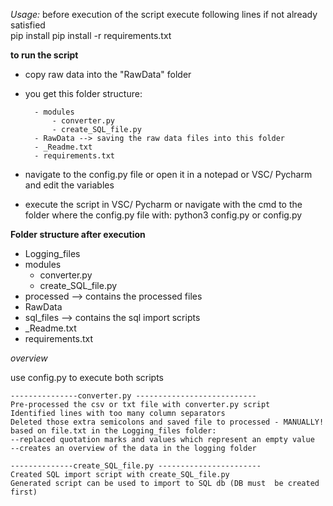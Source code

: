 *Usage:*
before execution of the script execute following lines if not already satisfied  
    pip install
    pip install -r requirements.txt

**to run the script**
- copy raw data into the "RawData" folder
- you get this folder structure:

        - modules 
            - converter.py
            - create_SQL_file.py
        - RawData --> saving the raw data files into this folder
        - _Readme.txt
        - requirements.txt

- navigate to the config.py file or open it in a notepad or VSC/ Pycharm and edit the variables
- execute the script in VSC/ Pycharm 
or navigate with the cmd to the folder where the config.py file with: python3 config.py or config.py



**Folder structure after execution**

- Logging_files
- modules
    - converter.py
    - create_SQL_file.py
- processed --> contains the processed files 
- RawData
- sql_files --> contains the sql import scripts
- _Readme.txt
- requirements.txt

*overview*

use config.py to execute both scripts 

    ---------------converter.py ---------------------------
    Pre-processed the csv or txt file with converter.py script
    Identified lines with too many column separators 
    Deleted those extra semicolons and saved file to processed - MANUALLY! based on file.txt in the Logging_files folder:
    --replaced quotation marks and values which represent an empty value 
    --creates an overview of the data in the logging folder

    --------------create_SQL_file.py -----------------------
    Created SQL import script with create_SQL_file.py
    Generated script can be used to import to SQL db (DB must  be created first)

